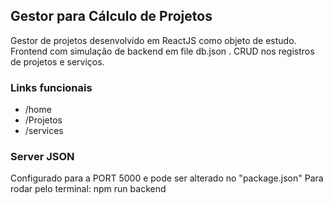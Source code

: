 ## Gestor para Cálculo de Projetos

Gestor de projetos desenvolvido em ReactJS como objeto de estudo.
Frontend com simulação de backend em file db.json . 
CRUD nos registros de projetos e serviços.  

### Links funcionais
- /home
- /Projetos
- /services  

### Server JSON 
Configurado para a PORT 5000 e pode ser alterado no "package.json"
Para rodar pelo terminal:  npm run backend 





